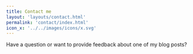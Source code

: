 ```yaml
---
title: Contact me
layout: 'layouts/contact.html'
permalink: 'contact/index.html'
icon_x: '../../images/icons/x.svg'
---
```


Have a question or want to provide feedback about one of my blog posts?
